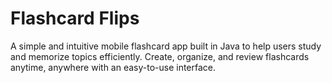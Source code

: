 ﻿# Flashcard Flips

 A simple and intuitive mobile flashcard app built in Java to help users study and memorize
 topics efficiently. Create, organize, and review flashcards anytime, anywhere with an easy-to-use interface.
